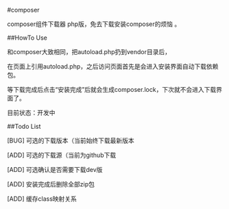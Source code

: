 #composer

composer组件下载器 php版，免去下载安装composer的烦恼 。

##HowTo Use

和composer大致相同，把autoload.php扔到vendor目录后，

在页面上引用autoload.php，之后访问页面首先是会进入安装界面自动下载依赖包。

等下载完成后点击“安装完成”后就会生成composer.lock，下次就不会进入下载界面了。

目前状态：开发中


##Todo List  
 
[BUG] 可选的下载版本（当前始终下载最新版本

[ADD] 可选的下载源（当前为github下载
 
[ADD] 可选确认是否需要下载dev版 

[ADD] 安装完成后删除全部zip包

[ADD] 缓存class映射关系

